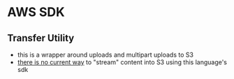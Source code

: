 # AWS SDK

## Transfer Utility
- this is a wrapper around uploads and multipart uploads to S3
- [there is no current way](https://github.com/aws/aws-sdk-net/issues/1095) to "stream" content into S3 using this language's sdk
